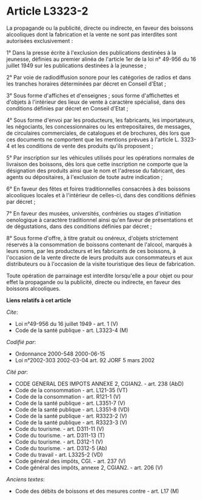 # Article L3323-2

La propagande ou la publicité, directe ou indirecte, en faveur des boissons alcooliques dont la fabrication et la vente ne
sont pas interdites sont autorisées exclusivement :

1° Dans la presse écrite à l'exclusion des publications destinées à la jeunesse, définies au premier alinéa de l'article 1er
de la loi n° 49-956 du 16 juillet 1949 sur les publications destinées à la jeunesse ;

2° Par voie de radiodiffusion sonore pour les catégories de radios et dans les tranches horaires déterminées par décret en
Conseil d'Etat ;

3° Sous forme d'affiches et d'enseignes ; sous forme d'affichettes et d'objets à l'intérieur des lieux de vente à caractère
spécialisé, dans des conditions définies par décret en Conseil d'Etat ;

4° Sous forme d'envoi par les producteurs, les fabricants, les importateurs, les négociants, les concessionnaires ou les
entrepositaires, de messages, de circulaires commerciales, de catalogues et de brochures, dès lors que ces documents ne
comportent que les mentions prévues à l'article L. 3323-4 et les conditions de vente des produits qu'ils proposent ;

5° Par inscription sur les véhicules utilisés pour les opérations normales de livraison des boissons, dès lors que cette
inscription ne comporte que la désignation des produits ainsi que le nom et l'adresse du fabricant, des agents ou
dépositaires, à l'exclusion de toute autre indication ;

6° En faveur des fêtes et foires traditionnelles consacrées à des boissons alcooliques locales et à l'intérieur de celles-ci,
dans des conditions définies par décret ;

7° En faveur des musées, universités, confréries ou stages d'initiation oenologique à caractère traditionnel ainsi qu'en
faveur de présentations et de dégustations, dans des conditions définies par décret ;

8° Sous forme d'offre, à titre gratuit ou onéreux, d'objets strictement réservés à la consommation de boissons contenant de
l'alcool, marqués à leurs noms, par les producteurs et les fabricants de ces boissons, à l'occasion de la vente directe de
leurs produits aux consommateurs et aux distributeurs ou à l'occasion de la visite touristique des lieux de fabrication.

Toute opération de parrainage est interdite lorsqu'elle a pour objet ou pour effet la propagande ou la publicité, directe ou
indirecte, en faveur des boissons alcooliques.

**Liens relatifs à cet article**

_Cite_:

  - Loi n°49-956 du 16 juillet 1949 - art. 1 (V)
  - Code de la santé publique - art. L3323-4 (M)

_Codifié par_:

  - Ordonnance 2000-548 2000-06-15
  - Loi n°2002-303 2002-03-04 art. 92 JORF 5 mars 2002

_Cité par_:

  - CODE GENERAL DES IMPOTS ANNEXE 2, CGIAN2. - art. 238 (AbD)
  - Code de la consommation - art. L121-35 (VT)
  - Code de la consommation - art. R121-1 (V)
  - Code de la santé publique - art. L3351-7 (V)
  - Code de la santé publique - art. L3351-8 (VD)
  - Code de la santé publique - art. R3323-2 (V)
  - Code de la santé publique - art. R3323-3 (V)
  - Code du tourisme. - art. D311-11 (V)
  - Code du tourisme. - art. D311-13 (T)
  - Code du tourisme. - art. D312-1 (V)
  - Code du tourisme. - art. D312-5 (Ab)
  - Code du travail - art. L3325-2 (VD)
  - Code général des impôts, CGI. - art. 237 (V)
  - Code général des impôts, annexe 2, CGIAN2. - art. 206 (V)

_Anciens textes_:

  - Code des débits de boissons et des mesures contre  - art. L17 (M)
